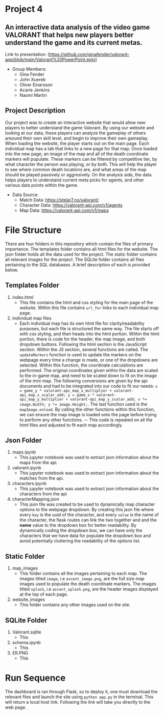 # Project 4
## An interactive data analysis of the video game VALORANT that helps new players better understand the game and its current metas.
Link to presentation: (https://github.com/ginafender/valorant-app/blob/main/Valorant%20PowerPoint.pptx)

- Group Members:
	- Gina Fender
	- John Xuereb
	- Oliver Einarsson
	- Acarie Jenkins
	- Naomi Martin

## Project Description
Our project was to create an interactive website that would allow new players to better understand the game Valorant. By using our website and looking at our data, these players can analyze the gameplay of others areound their own skill level, and begin to improve their own gameplay. When loading the website, the player starts out on the main page. Each individual map has a tab that links to a new page for that map. Once loaded into the new page, an image of the map and all of the death coordinate markers will populate. These markers can be filtered by competitive tier, by what character the person was playing, or by both. This will help the player to see where common death locations are, and what areas of the map should be played passively or aggresively. On the analysis side, the data helps players to understand current meta picks for agents, and other various data points within the game.

- Data Source:
  - Match Data: https://stelar7.no/valorant/
  - Character Data: https://valorant-api.com/v1/agents
  - Map Data: https://valorant-api.com/v1/maps

# File Structure
There are four folders in this repository which contain the files of primary importance. The templates folder contains all html files for the website. The json folder holds all the data used for the project. The static folder contains all relevant images for the project. The SQLite folder contains all files pertaining to the SQL databases. A brief description of each is provided below. 

## Templates Folder
1. index.html
	- This file contains the html and css styling for the main page of the website. Within this file contains ```url_for``` links to each individual map page.
2. Individual map files
   	- Each individual map has its own html file for clarity/readability purposes, but each file is structured the same way. The file starts off with css styling, and then heads into the html portion. Within the html portion, there is code for the header, the map image, and both dropdown buttons. Following the html section is the JavaScript section. Within the JS section, several functions are called. The ```updateMarkers``` function is used to update the markers on the webpage every time a change is made, or one of the dropdowns are selected. Within this function, the coordinate calculations are performed. The original coordinates given within the data are scaled to the in-game map, and need to be scaled down to fit on the image of the mini map. The following conversions are given by the api documents and had to be integrated into our code to fit our needs:
   	      ```x = game_y * valorant-api_map_x_multiplier + valorant-api_map_x_scalar_add;
y = game_x * valorant-api_map_y_multiplier + valorant-api_map_y_scalar_add;
x *= image.Width;
y *= image.Height;```. The last function used is the ```mapImage.onload```. By calling the other functions within this function, we can ensure the map image is loaded onto the page before trying to perform any other functions.
-- This code is repeated on all the html files and adjusted to fit each map accordingly. 

## Json Folder
1. maps.ipynb
   - This jupyter notebook was used to extract json information about the maps from the api.
3. valorant.ipynb
   - This jupyter notebook was used to extract json information about the matches from the api.
4. characters.ipynb
   - This jupyter notebook was used to extract json information about the characters from the api
5. characterMapping.json
   - This json file was created to be used to dynamically map character options to the webpage dropdown. By creating this json file where every ```key``` is the uuid of the character, and every ```value``` is the name of the character, the flask routes can link the two together and and the **name** value to the dropdown box for better readability. By dynamically coding the dropdown box, we can have only the characters that we have data for populate the dropdown box and avoid potentially cluttering the readability of the options list.

## Static Folder
1. map_images
	- This folder contains all the images pertaining to each map. The images titled ```image```, i.e ```ascent_image.png```, are the full size map images used to populate the death coordinate markers. The images titled ```splash```, i.e ```ascent_splash.png```, are the header images displayed at the top of each page.
2. website_images
	- This folder contains any other images used on the site.

## SQLite Folder
1. Valorant.sqlite
   - This
3. schema.ipynb
   - This
4. ER.PNG
   - This

# Run Sequence 

The dashboard is ran through Flask, so to deploy it, one must download the relevant files and launch the site using ```python app.py``` in the terminal. This will return a local host link. Following the link will take you directly to the web page. 
